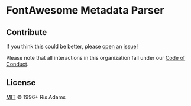 # FontAwesome Metadata Parser

## Contribute

If you think this could be better, please [open an issue](https://github.com/risadams/font-awesome-meta-data-parser/issues/new)!

Please note that all interactions in this organization fall under our [Code of Conduct](CODE_OF_CONDUCT.md).

## License

[MIT](LICENSE) © 1996+ Ris Adams
